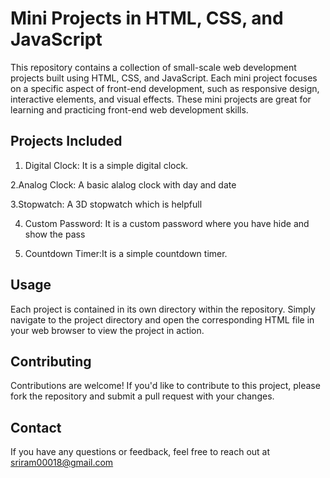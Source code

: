# Mini Projects in HTML, CSS, and JavaScript

This repository contains a collection of small-scale web development projects built using HTML, CSS, and JavaScript. Each mini project focuses on a specific aspect of front-end development, such as responsive design, interactive elements, and visual effects. These mini projects are great for learning and practicing front-end web development skills.

## Projects Included

1. Digital Clock: It is a simple digital clock.

2.Analog Clock: A basic alalog clock with day and date

3.Stopwatch: A 3D stopwatch which is helpfull

4. Custom Password: It is a custom password where you have hide and show the pass

5. Countdown Timer:It is a simple countdown timer.

## Usage

Each project is contained in its own directory within the repository. Simply navigate to the project directory and open the corresponding HTML file in your web browser to view the project in action.

## Contributing

Contributions are welcome! If you'd like to contribute to this project, please fork the repository and submit a pull request with your changes.

## Contact

If you have any questions or feedback, feel free to reach out at sriram00018@gmail.com
